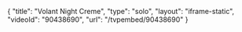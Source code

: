 {
    "title": "Volant Night Creme",
    "type": "solo",
    "layout": "iframe-static",
    "videoId": "90438690",
    "url": "\/tvpembed\/90438690"
}